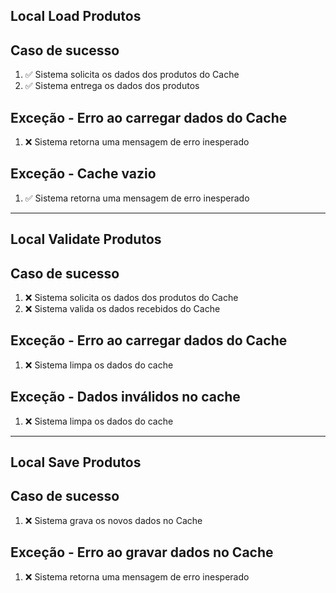 ## Local Load Produtos

 ## Caso de sucesso
1. ✅ Sistema solicita os dados dos produtos do Cache
2. ✅ Sistema entrega os dados dos produtos

## Exceção - Erro ao carregar dados do Cache
1. ❌ Sistema retorna uma mensagem de erro inesperado

## Exceção - Cache vazio
1. ✅ Sistema retorna uma mensagem de erro inesperado

---

## Local Validate Produtos

## Caso de sucesso
1. ❌ Sistema solicita os dados dos produtos do Cache
2. ❌ Sistema valida os dados recebidos do Cache

## Exceção - Erro ao carregar dados do Cache
1. ❌ Sistema limpa os dados do cache

## Exceção - Dados inválidos no cache
1. ❌ Sistema limpa os dados do cache

---

## Local Save Produtos

## Caso de sucesso
1. ❌ Sistema grava os novos dados no Cache

## Exceção - Erro ao gravar dados no Cache
1. ❌ Sistema retorna uma mensagem de erro inesperado